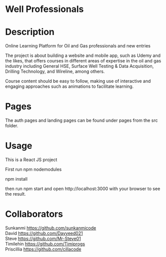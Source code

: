 # Well Professionals

# Description
Online Learning Platform for Oil and Gas professionals and new entries

The project is about building a website and mobile app, such as Udemy and the likes, that offers courses in different areas of expertise in the oil and gas industry including General HSE, Surface Well Testing & Data Acquisition, Drilling Technology, and Wireline, among others. 

Course content should be easy to follow, making use of interactive and engaging approaches such as animations to facilitate learning.

# Pages
The auth pages and landing pages can be found under pages from the src folder.

# Usage
This is a React JS project

First run npm nodemodules

npm install

then run npm start and open http://localhost:3000 with your browser to see the result.

# Collaborators

Sunkanmi https://github.com/sunkanmicode <br>
David https://github.com/Dayveed021 <br>
Steve https://github.com/Mr-Steve01 <br>
Timilehin https://github.com/Timiprogs <br>
Priscillia https://github.com/cillacode <br>



